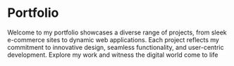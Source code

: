 # Portfolio
Welcome to my portfolio showcases a diverse range of projects, from sleek e-commerce sites to dynamic web applications. Each project reflects my commitment to innovative design, seamless functionality, and user-centric development. Explore my work and witness the digital world come to life
